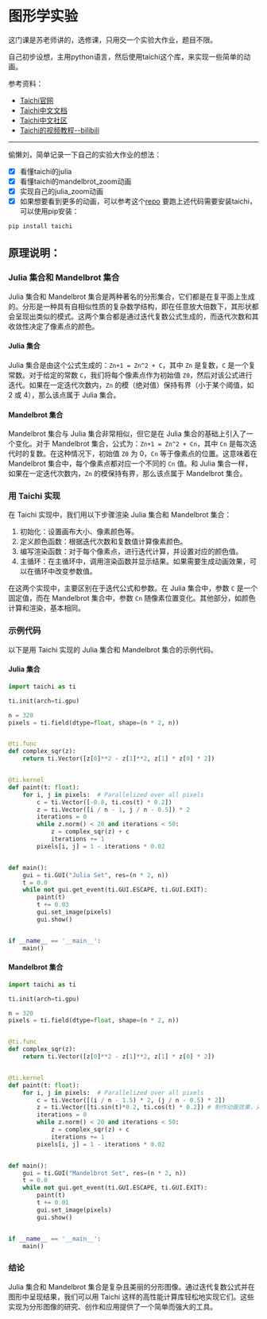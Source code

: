 # 图形学实验

这门课是苏老师讲的，选修课，只用交一个实验大作业，题目不限。

自己初步设想，主用python语言，然后使用taichi这个库，来实现一些简单的动画。

参考资料：

- [Taichi官网](https://taichi.graphics/)
- [Taichi中文文档](https://taichi-zh.readthedocs.io/zh_CN/latest/)
- [Taichi中文社区](https://taichi.graphics/cn/)
- [Taichi的视频教程--bilibili](https://space.bilibili.com/490448800/channel/series)
---

偷懒刘，简单记录一下自己的实验大作业的想法：

- [x] 看懂taichi的julia
- [x] 看懂taichi的mandelbrot_zoom动画
- [x] 实现自己的julia_zoom动画
- [x] 如果想要看到更多的动画，可以参考这个[repo](https://github.com/taichi-dev/taichi/tree/master/python/taichi/examples)
要跑上述代码需要安装taichi，可以使用pip安装：
```bash
pip install taichi
```

## 原理说明：

### Julia 集合和 Mandelbrot 集合

Julia 集合和 Mandelbrot 集合是两种著名的分形集合，它们都是在复平面上生成的。分形是一种具有自相似性质的复杂数学结构，即在任意放大倍数下，其形状都会呈现出类似的模式。这两个集合都是通过迭代复数公式生成的，而迭代次数和其收敛性决定了像素点的颜色。

#### Julia 集合

Julia 集合是由这个公式生成的：`Zn+1 = Zn^2 + C`，其中 `Zn` 是复数，`C` 是一个复常数。对于给定的常数 `C`，我们将每个像素点作为初始值 `Z0`，然后对该公式进行迭代。如果在一定迭代次数内，`Zn` 的模（绝对值）保持有界（小于某个阈值，如 2 或 4），那么该点属于 Julia 集合。

#### Mandelbrot 集合

Mandelbrot 集合与 Julia 集合非常相似，但它是在 Julia 集合的基础上引入了一个变化。对于 Mandelbrot 集合，公式为：`Zn+1 = Zn^2 + Cn`，其中 `Cn` 是每次迭代时的复数。在这种情况下，初始值 `Z0` 为 0，`Cn` 等于像素点的位置。这意味着在 Mandelbrot 集合中，每个像素点都对应一个不同的 `Cn` 值。和 Julia 集合一样，如果在一定迭代次数内，`Zn` 的模保持有界，那么该点属于 Mandelbrot 集合。

### 用 Taichi 实现

在 Taichi 实现中，我们用以下步骤渲染 Julia 集合和 Mandelbrot 集合：

1. 初始化：设置画布大小、像素颜色等。
2. 定义颜色函数：根据迭代次数和复数值计算像素颜色。
3. 编写渲染函数：对于每个像素点，进行迭代计算，并设置对应的颜色值。
4. 主循环：在主循环中，调用渲染函数并显示结果。如果需要生成动画效果，可以在循环中改变参数值。

在这两个实现中，主要区别在于迭代公式和参数。在 Julia 集合中，参数 `C` 是一个固定值，而在 Mandelbrot 集合中，参数 `Cn` 随像素位置变化。其他部分，如颜色计算和渲染，基本相同。

### 示例代码

以下是用 Taichi 实现的 Julia 集合和 Mandelbrot 集合的示例代码。

#### Julia 集合

```python
import taichi as ti

ti.init(arch=ti.gpu)

n = 320
pixels = ti.field(dtype=float, shape=(n * 2, n))


@ti.func
def complex_sqr(z):
    return ti.Vector([z[0]**2 - z[1]**2, z[1] * z[0] * 2])


@ti.kernel
def paint(t: float):
    for i, j in pixels:  # Parallelized over all pixels
        c = ti.Vector([-0.8, ti.cos(t) * 0.2])
        z = ti.Vector([i / n - 1, j / n - 0.5]) * 2
        iterations = 0
        while z.norm() < 20 and iterations < 50:
            z = complex_sqr(z) + c
            iterations += 1
        pixels[i, j] = 1 - iterations * 0.02


def main():
    gui = ti.GUI("Julia Set", res=(n * 2, n))
    t = 0.0
    while not gui.get_event(ti.GUI.ESCAPE, ti.GUI.EXIT):
        paint(t)
        t += 0.03
        gui.set_image(pixels)
        gui.show()


if __name__ == '__main__':
    main()

```

#### Mandelbrot 集合

```python
import taichi as ti

ti.init(arch=ti.gpu)

n = 320
pixels = ti.field(dtype=float, shape=(n * 2, n))


@ti.func
def complex_sqr(z):
    return ti.Vector([z[0]**2 - z[1]**2, z[1] * z[0] * 2])


@ti.kernel
def paint(t: float):
    for i, j in pixels:  # Parallelized over all pixels
        c = ti.Vector([(i / n - 1.5) * 2, (j / n - 0.5) * 2])
        z = ti.Vector([ti.sin(t)*0.2, ti.cos(t) * 0.2]) # 制作动画效果，对于一个mandelbrot集，z的值是不变的.
        iterations = 0
        while z.norm() < 20 and iterations < 50:
            z = complex_sqr(z) + c
            iterations += 1
        pixels[i, j] = 1 - iterations * 0.02


def main():
    gui = ti.GUI("Mandelbrot Set", res=(n * 2, n))
    t = 0.0
    while not gui.get_event(ti.GUI.ESCAPE, ti.GUI.EXIT):
        paint(t)
        t += 0.01
        gui.set_image(pixels)
        gui.show()


if __name__ == '__main__':
    main()

```

### 结论
Julia 集合和 Mandelbrot 集合是复杂且美丽的分形图像。通过迭代复数公式并在图形中呈现结果，我们可以用 Taichi 这样的高性能计算库轻松地实现它们。这些实现为分形图像的研究、创作和应用提供了一个简单而强大的工具。
